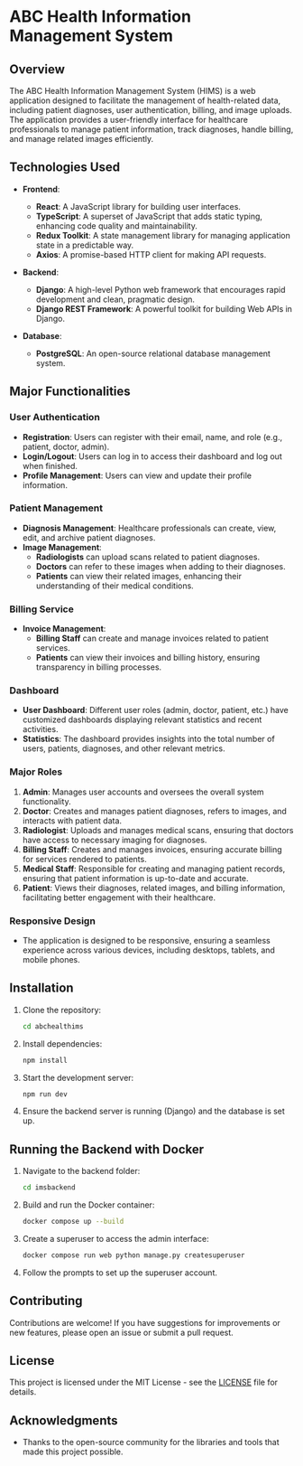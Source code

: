 # ABC Health Information Management System

## Overview

The ABC Health Information Management System (HIMS) is a web application designed to facilitate the management of health-related data, including patient diagnoses, user authentication, billing, and image uploads. The application provides a user-friendly interface for healthcare professionals to manage patient information, track diagnoses, handle billing, and manage related images efficiently.

## Technologies Used

- **Frontend**: 
  - **React**: A JavaScript library for building user interfaces.
  - **TypeScript**: A superset of JavaScript that adds static typing, enhancing code quality and maintainability.
  - **Redux Toolkit**: A state management library for managing application state in a predictable way.
  - **Axios**: A promise-based HTTP client for making API requests.

- **Backend**: 
  - **Django**: A high-level Python web framework that encourages rapid development and clean, pragmatic design.
  - **Django REST Framework**: A powerful toolkit for building Web APIs in Django.

- **Database**: 
  - **PostgreSQL**: An open-source relational database management system.

## Major Functionalities

### User Authentication
- **Registration**: Users can register with their email, name, and role (e.g., patient, doctor, admin).
- **Login/Logout**: Users can log in to access their dashboard and log out when finished.
- **Profile Management**: Users can view and update their profile information.

### Patient Management
- **Diagnosis Management**: Healthcare professionals can create, view, edit, and archive patient diagnoses.
- **Image Management**: 
  - **Radiologists** can upload scans related to patient diagnoses.
  - **Doctors** can refer to these images when adding to their diagnoses.
  - **Patients** can view their related images, enhancing their understanding of their medical conditions.

### Billing Service
- **Invoice Management**: 
  - **Billing Staff** can create and manage invoices related to patient services.
  - **Patients** can view their invoices and billing history, ensuring transparency in billing processes.

### Dashboard
- **User Dashboard**: Different user roles (admin, doctor, patient, etc.) have customized dashboards displaying relevant statistics and recent activities.
- **Statistics**: The dashboard provides insights into the total number of users, patients, diagnoses, and other relevant metrics.


### Major Roles
1. **Admin**: Manages user accounts and oversees the overall system functionality.
2. **Doctor**: Creates and manages patient diagnoses, refers to images, and interacts with patient data.
3. **Radiologist**: Uploads and manages medical scans, ensuring that doctors have access to necessary imaging for diagnoses.
4. **Billing Staff**: Creates and manages invoices, ensuring accurate billing for services rendered to patients.
5. **Medical Staff**: Responsible for creating and managing patient records, ensuring that patient information is up-to-date and accurate.
6. **Patient**: Views their diagnoses, related images, and billing information, facilitating better engagement with their healthcare.

### Responsive Design
- The application is designed to be responsive, ensuring a seamless experience across various devices, including desktops, tablets, and mobile phones.

## Installation

1. Clone the repository:
   ```bash
   cd abchealthims
   ```

2. Install dependencies:
   ```bash
   npm install
   ```

3. Start the development server:
   ```bash
   npm run dev
   ```

4. Ensure the backend server is running (Django) and the database is set up.

## Running the Backend with Docker

1. Navigate to the backend folder:
   ```bash
   cd imsbackend
   ```

2. Build and run the Docker container:
   ```bash
   docker compose up --build
   ```

3. Create a superuser to access the admin interface:
   ```bash
   docker compose run web python manage.py createsuperuser
   ```

4. Follow the prompts to set up the superuser account.

## Contributing

Contributions are welcome! If you have suggestions for improvements or new features, please open an issue or submit a pull request.

## License

This project is licensed under the MIT License - see the [LICENSE](LICENSE) file for details.

## Acknowledgments

- Thanks to the open-source community for the libraries and tools that made this project possible.
